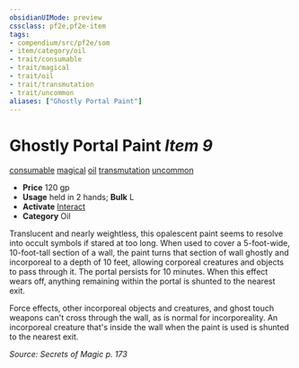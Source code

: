 ```yaml
---
obsidianUIMode: preview
cssclass: pf2e,pf2e-item
tags:
- compendium/src/pf2e/som
- item/category/oil
- trait/consumable
- trait/magical
- trait/oil
- trait/transmutation
- trait/uncommon
aliases: ["Ghostly Portal Paint"]
---
```

# Ghostly Portal Paint *Item 9*  
[consumable](../../../rules/traits/consumable.md)  [magical](../../../rules/traits/magical.md)  [oil](../../../rules/traits/oil.md)  [transmutation](../../../rules/traits/transmutation.md)  [uncommon](../../../rules/traits/uncommon.md)  

- **Price** 120 gp
- **Usage** held in 2 hands; **Bulk** L
- **Activate** [Interact](../../../rules/actions/interact.md)
- **Category** Oil

Translucent and nearly weightless, this opalescent paint seems to resolve into occult symbols if stared at too long. When used to cover a 5-foot-wide, 10-foot-tall section of a wall, the paint turns that section of wall ghostly and incorporeal to a depth of 10 feet, allowing corporeal creatures and objects to pass through it. The portal persists for 10 minutes. When this effect wears off, anything remaining within the portal is shunted to the nearest exit.

Force effects, other incorporeal objects and creatures, and ghost touch weapons can't cross through the wall, as is normal for incorporeality. An incorporeal creature that's inside the wall when the paint is used is shunted to the nearest exit.

*Source: Secrets of Magic p. 173*